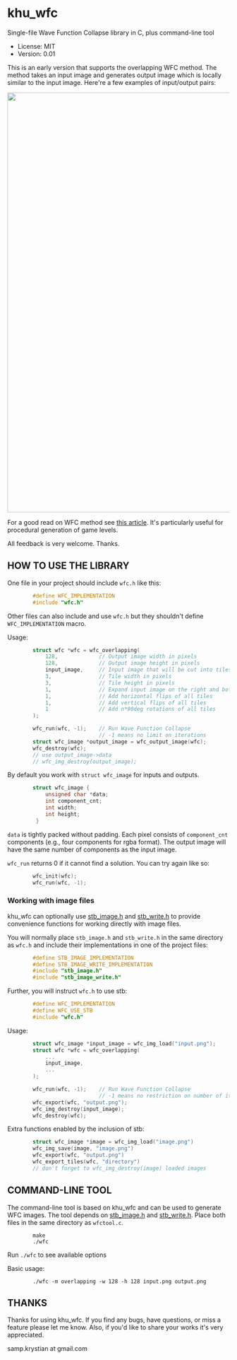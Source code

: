 # khu_wfc

Single-file Wave Function Collapse library in C, plus command-line tool

- License: MIT
- Version: 0.01

This is an early version that supports the overlapping WFC method.
The method takes an input image and generates output image which is
locally similar to the input image. Here're a few examples of
input/output pairs:

<img width="950px" src="https://user-images.githubusercontent.com/947457/116161084-6f546e00-a6f3-11eb-87d8-3ed9c2c7e26c.png">

For a good read on WFC method see [this
article](https://www.gridbugs.org/wave-function-collapse/). It's particularly
useful for procedural generation of game levels.

All feedback is very welcome. Thanks.

## HOW TO USE THE LIBRARY

One file in your project should include `wfc.h` like this:

```c
        #define WFC_IMPLEMENTATION
        #include "wfc.h"
```

Other files can also include and use `wfc.h` but they shouldn't define
`WFC_IMPLEMENTATION` macro.

Usage:

```c
        struct wfc *wfc = wfc_overlapping(
            128,             // Output image width in pixels
            128,             // Output image height in pixels
            input_image,     // Input image that will be cut into tiles
            3,               // Tile width in pixels
            3,               // Tile height in pixels
            1,               // Expand input image on the right and bottom
            1,               // Add horizontal flips of all tiles
            1,               // Add vertical flips of all tiles
            1                // Add n*90deg rotations of all tiles
        );

        wfc_run(wfc, -1);    // Run Wave Function Collapse
                             // -1 means no limit on iterations
        struct wfc_image *output_image = wfc_output_image(wfc);
        wfc_destroy(wfc);
        // use output_image->data
        // wfc_img_destroy(output_image);
```

By default you work with `struct wfc_image` for inputs and outputs.

```c
        struct wfc_image {
            unsigned char *data;
            int component_cnt;
            int width;
            int height;
         }
```

`data` is tightly packed without padding. Each pixel consists of
`component_cnt` components (e.g., four components for rgba format).
The output image will have the same number of components as the input
image.

`wfc_run` returns 0 if it cannot find a solution. You can try again like so:

```c
        wfc_init(wfc);
        wfc_run(wfc, -1);
```

### Working with image files

khu_wfc can optionally use [stb_image.h](https://github.com/nothings/stb) and [stb_write.h](https://github.com/nothings/stb) to provide
convenience functions for working directly with image files.

You will normally place `stb_image.h` and `stb_write.h` in the same
directory as `wfc.h` and include their implementations in one of the
project files:

```c
        #define STB_IMAGE_IMPLEMENTATION
        #define STB_IMAGE_WRITE_IMPLEMENTATION
        #include "stb_image.h"
        #include "stb_image_write.h"
```

Further, you will instruct `wfc.h` to use stb:

```c
        #define WFC_IMPLEMENTATION
        #define WFC_USE_STB
        #include "wfc.h"
```

Usage:

```c
        struct wfc_image *input_image = wfc_img_load("input.png");
        struct wfc *wfc = wfc_overlapping(
            ...
            input_image,
            ...
        );

        wfc_run(wfc, -1);    // Run Wave Function Collapse
                             // -1 means no restriction on number of iterations
        wfc_export(wfc, "output.png");
        wfc_img_destroy(input_image);
        wfc_destroy(wfc);
```

Extra functions enabled by the inclusion of stb:

```c
        struct wfc_image *image = wfc_img_load("image.png")
        wfc_img_save(image, "image.png")
        wfc_export(wfc, "output.png")
        wfc_export_tiles(wfc, "directory")
        // don't forget to wfc_img_destroy(image) loaded images
```

## COMMAND-LINE TOOL

The command-line tool is based on khu_wfc and can be used to generate WFC
images. The tool depends on [stb_image.h](https://github.com/nothings/stb) and [stb_write.h](https://github.com/nothings/stb).
Place both files in the same directory as `wfctool.c`.

```
        make
        ./wfc
```

Run `./wfc` to see available options


Basic usage:

```
        ./wfc -m overlapping -w 128 -h 128 input.png output.png
```

## THANKS

Thanks for using khu_wfc. If you find any bugs, have questions, or miss
a feature please let me know. Also, if you'd like to share your works
it's very appreciated.

samp.krystian at gmail.com

